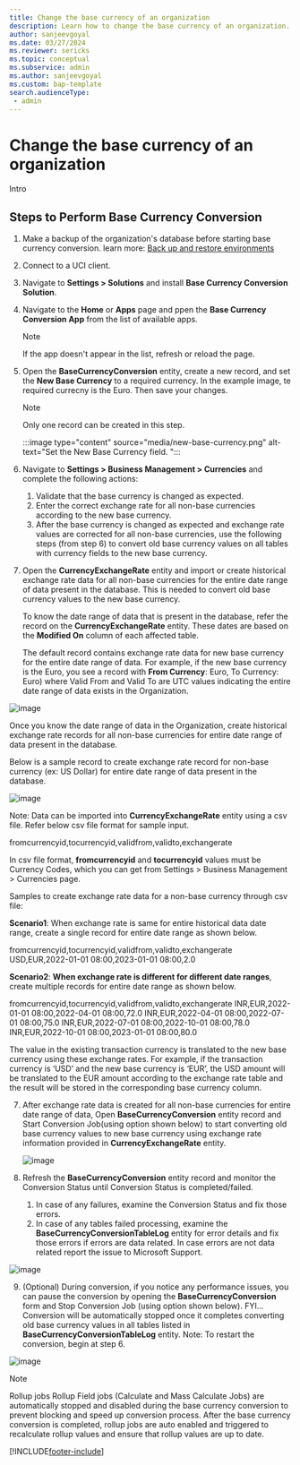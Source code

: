```yaml
---
title: Change the base currency of an organization
description: Learn how to change the base currency of an organization.
author: sanjeevgoyal
ms.date: 03/27/2024
ms.reviewer: sericks
ms.topic: conceptual
ms.subservice: admin
ms.author: sanjeevgoyal
ms.custom: bap-template
search.audienceType: 
 - admin
---
```


# Change the base currency of an organization

Intro

## Steps to Perform Base Currency Conversion

1. Make a backup of the organization's database before starting base currency conversion. learn more: [Back up and restore environments](backup-restore-environments.md)

1. Connect to a UCI client.
  
1. Navigate to **Settings > Solutions** and install **Base Currency Conversion Solution**.

1. Navigate to the **Home** or **Apps** page and ppen the **Base Currency Conversion App** from the list of available apps.

   > [!Note]
   > If the app doesn't appear in the list, refresh or reload the page.

1. Open the **BaseCurrencyConversion** entity, create a new record, and set the **New Base Currency** to a required currency. In the example image, te required currecny is the Euro. Then save your changes.

   > [!Note]
   > Only one record can be created in this step.

   :::image type="content" source="media/new-base-currency.png" alt-text="Set the New Base Currency field. ":::
   
1. Navigate to **Settings > Business Management > Currencies** and complete the following actions:
   1.	Validate that the base currency is changed as expected.
   2.	Enter the correct exchange rate for all non-base currencies according to the new base currency.
   3.	After the base currency is changed as expected and exchange rate values are corrected for all non-base currencies, use the following steps (from step 6) to convert old base currency values on all tables with currency fields to the new base currency.

1. Open the **CurrencyExchangeRate** entity and import or create historical exchange rate data for all non-base currencies for the entire date range of data present in the database. This is needed to convert old base currency values to the new base currency.

   To know the date range of data that is present in the database, refer the record on the **CurrencyExchangeRate** entity. These dates are based on the **Modified On** column of each affected table.

   The default record contains exchange rate data for new base currency for the entire date range of data. For example, if the new base currency is the Euro, you see a record with **From Currency**: Euro, To Currency: Euro) where Valid From and Valid To are UTC values indicating the entire date range of data exists in the Organization.

![image](https://github.com/MicrosoftDocs/power-platform-pr/assets/123401931/50829f76-2fd5-44ca-b98a-743424d5764d)

Once you know the date range of data in the Organization, create historical exchange rate records for all non-base currencies for entire date range of data present in the database.

Below is a sample record to create exchange rate record for non-base currency (ex: US Dollar) for entire date
range of data present in the database.

![image](https://github.com/MicrosoftDocs/power-platform-pr/assets/123401931/bd4837b9-dd3a-4fe3-be3b-485b8abaa5e5)

Note: Data can be imported into **CurrencyExchangeRate** entity using a csv file. Refer below csv file format for sample input.

fromcurrencyid,tocurrencyid,vaIidfrom,vaIidto,exchangerate

In csv file format, **fromcurrencyid** and **tocurrencyid** values must be Currency Codes, which you can get from Settings > Business Management > Currencies page.

Samples to create exchange rate data for a non-base currency through csv file:

**Scenario1**: When exchange rate is same for entire historical data date range, create a single record for entire date range as shown below.

fromcurrencyid,tocurrencyid,vaIidfrom,vaIidto,exchangerate USD,EUR,2022-01-01 08:00,2023-01-01 08:00,2.0

**Scenario2**: **When exchange rate is different for different date ranges**, create multiple records for entire date range as shown below.

fromcurrencyid,tocurrencyid,vaIidfrom,vaIidto,exchangerate INR,EUR,2022-01-01 08:00,2022-04-01 08:00,72.0
INR,EUR,2022-04-01 08:00,2022-07-01 08:00,75.0
INR,EUR,2022-07-01 08:00,2022-10-01 08:00,78.0
INR,EUR,2022-10-01 08:00,2023-01-01 08:00,80.0

The value in the existing transaction currency is translated to the new base currency using these exchange rates. For example, if the transaction currency is ‘USD’ and the new base currency is ‘EUR’, the USD amount will be translated to the EUR amount according to the exchange rate table and the result will be stored in the corresponding base currency column.

7. After exchange rate data is created for all non-base currencies for entire date range of data, Open **BaseCurrencyConversion** entity record and Start Conversion Job(using option shown below) to start converting old base currency values to new base currency using exchange rate information provided in **CurrencyExchangeRate** entity.

   ![image](https://github.com/MicrosoftDocs/power-platform-pr/assets/123401931/2ce1acee-bf9b-4625-a376-70b6838ce830)

8. Refresh the **BaseCurrencyConversion** entity record and monitor the Conversion Status until Conversion Status is completed/failed.
   1. In case of any failures, examine the Conversion Status and fix those errors.
   2.	In case of any tables failed processing, examine the **BaseCurrencyConversionTableLog** entity for error details and fix those errors if errors are data related. In case errors are not data related report the issue to Microsoft Support.

![image](https://github.com/MicrosoftDocs/power-platform-pr/assets/123401931/b515896f-5422-4618-b3e8-d7868f7963f2)

9. (Optional) During conversion, if you notice any performance issues, you can pause the conversion by opening the **BaseCurrencyConversion** form and Stop Conversion Job (using option shown below). FYI... Conversion will be automatically stopped once it completes converting old base currency values in all tables listed in **BaseCurrencyConversionTableLog** entity.
Note: To restart the conversion, begin at step 6.

![image](https://github.com/MicrosoftDocs/power-platform-pr/assets/123401931/c09a1b56-66b1-4333-b8a7-9b6ff685a1bc)


       
> [!NOTE]
>  
> Rollup jobs
> Rollup Field jobs (Calculate and Mass Calculate Jobs) are automatically stopped and disabled during the base currency conversion to prevent blocking and speed up conversion process. After the base currency conversion is completed, rollup jobs are auto enabled and triggered to recalculate rollup values and ensure that rollup values are up to date.

[!INCLUDE[footer-include](../includes/footer-banner.md)]
